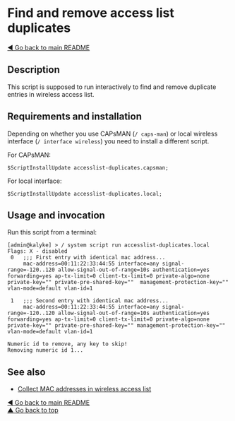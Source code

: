 # Find and remove access list duplicates

[◀ Go back to main README](../)

## Description

This script is supposed to run interactively to find and remove duplicate entries in wireless access list.

## Requirements and installation

Depending on whether you use CAPsMAN \(`/ caps-man`\) or local wireless interface \(`/ interface wireless`\) you need to install a different script.

For CAPsMAN:

```text
$ScriptInstallUpdate accesslist-duplicates.capsman;
```

For local interface:

```text
$ScriptInstallUpdate accesslist-duplicates.local;
```

## Usage and invocation

Run this script from a terminal:

```text
[admin@kalyke] > / system script run accesslist-duplicates.local
Flags: X - disabled
 0   ;;; First entry with identical mac address...
     mac-address=00:11:22:33:44:55 interface=any signal-range=-120..120 allow-signal-out-of-range=10s authentication=yes forwarding=yes ap-tx-limit=0 client-tx-limit=0 private-algo=none private-key="" private-pre-shared-key=""  management-protection-key="" vlan-mode=default vlan-id=1

 1   ;;; Second entry with identical mac address...
     mac-address=00:11:22:33:44:55 interface=any signal-range=-120..120 allow-signal-out-of-range=10s authentication=yes forwarding=yes ap-tx-limit=0 client-tx-limit=0 private-algo=none private-key="" private-pre-shared-key="" management-protection-key="" vlan-mode=default vlan-id=1

Numeric id to remove, any key to skip!
Removing numeric id 1...
```

## See also

* [Collect MAC addresses in wireless access list](collect-wireless-mac.md)

[◀ Go back to main README](../)  
[▲ Go back to top](accesslist-duplicates.md#top)

